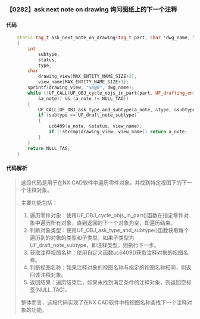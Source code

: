 ### 【0282】ask next note on drawing 询问图纸上的下一个注释

#### 代码

```cpp
    static tag_t ask_next_note_on_drawing(tag_t part, char *dwg_name, tag_t a_note)  
    {  
        int  
            subtype,  
            status,  
            type;  
        char  
            drawing_view[MAX_ENTITY_NAME_SIZE+3],  
            view_name[MAX_ENTITY_NAME_SIZE+1];  
        sprintf(drawing_view, "%s@0", dwg_name);  
        while (!UF_CALL(UF_OBJ_cycle_objs_in_part(part, UF_drafting_entity_type,  
            &a_note)) && (a_note != NULL_TAG))  
        {  
            UF_CALL(UF_OBJ_ask_type_and_subtype(a_note, &type, &subtype));  
            if (subtype == UF_draft_note_subtype)  
            {  
                uc6409(a_note, &status, view_name);  
                if (!strcmp(drawing_view, view_name)) return a_note;  
            }  
        }  
        return NULL_TAG;  
    }

```

#### 代码解析

> 这段代码是用于在NX CAD软件中遍历零件对象，并找到特定视图下的下一个注释对象。
>
> 主要功能包括：
>
> 1. 遍历零件对象：使用UF_OBJ_cycle_objs_in_part()函数在指定零件对象中遍历所有对象，直到返回的下一个对象为空，即遍历结束。
> 2. 判断对象类型：使用UF_OBJ_ask_type_and_subtype()函数获取每个遍历到的对象的类型和子类型。如果子类型为UF_draft_note_subtype，即注释类型，则执行下一步。
> 3. 获取注释视图名称：使用自定义函数uc6409()获取注释对象的视图名称。
> 4. 判断视图名称：如果注释对象的视图名称与指定的视图名称相同，则返回该注释对象。
> 5. 返回结果：遍历结束后，如果未找到满足条件的注释对象，则返回空标签(NULL_TAG)。
>
> 整体而言，这段代码实现了在NX CAD软件中按视图名称查找下一个注释对象的功能。
>
